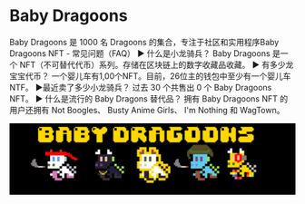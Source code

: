 # Baby Dragoons

Baby Dragoons 是 1000 名 Dragoons 的集合，专注于社区和实用程序Baby Dragoons NFT - 常见问题（FAQ）
▶ 什么是小龙骑兵？
Baby Dragoons 是一个 NFT（不可替代代币）系列。存储在区块链上的数字收藏品收藏。
▶ 有多少龙宝宝代币？
一个婴儿车有1,00个NFT。目前，26位主的钱包中至少有一个婴儿车NTF。
▶最近卖了多少小龙骑兵？
过去 30 个共售出 0 个 Baby Dragoons NFT。
▶ 什么是流行的 Baby Dragons 替代品？
拥有 Baby Dragoons NFT 的用户还拥有 Not Boogles、 Busty Anime Girls、 I'm Nothing 和 WagTown。

![nft](unnamed.png)
